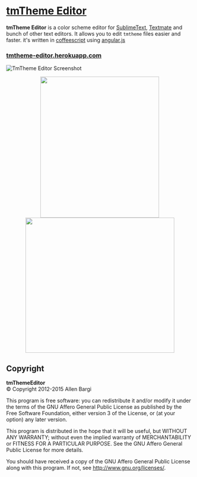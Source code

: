 
# [tmTheme Editor](http://tmtheme-editor.herokuapp.com/)

**tmTheme Editor** is a color scheme editor for [SublimeText](http://www.sublimetext.com/), 
[Textmate](http://macromates.com/) and bunch of other text editors.
It allows you to edit `tmtheme` files easier and faster. it's written in [coffeescript](http://coffeescript.org/) 
using [angular.js](angularjs.org)

### [tmtheme-editor.herokuapp.com](http://tmtheme-editor.herokuapp.com/)

![TmTheme Editor Screenshot](app/front/public/images/screenshots/tmte-screenshot.png)

<p align="center">
<img src="app/front/public/images/screenshots/tte-color-adjustments.png" width="320" height="380">
<img src="app/front/public/images/screenshots/tte-edit-popover.png" width="401" height="364">
</p>

## Copyright
**tmThemeEditor**  
&copy; Copyright 2012-2015 Allen Bargi

This program is free software: you can redistribute it and/or modify
it under the terms of the GNU Affero General Public License as
published by the Free Software Foundation, either version 3 of the
License, or (at your option) any later version.

This program is distributed in the hope that it will be useful,
but WITHOUT ANY WARRANTY; without even the implied warranty of
MERCHANTABILITY or FITNESS FOR A PARTICULAR PURPOSE.  See the
GNU Affero General Public License for more details.

You should have received a copy of the GNU Affero General Public License
along with this program.  If not, see <http://www.gnu.org/licenses/>.
